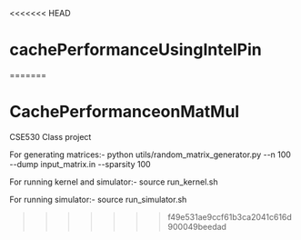 <<<<<<< HEAD
# cachePerformanceUsingIntelPin
=======
# CachePerformanceonMatMul
CSE530 Class project

For generating matrices:-
python utils/random_matrix_generator.py --n 100 --dump input_matrix.in --sparsity 100

For running kernel and simulator:-
source run_kernel.sh

For running simulator:-
source run_simulator.sh <path to traces>


>>>>>>> f49e531ae9ccf61b3ca2041c616d900049beedad
